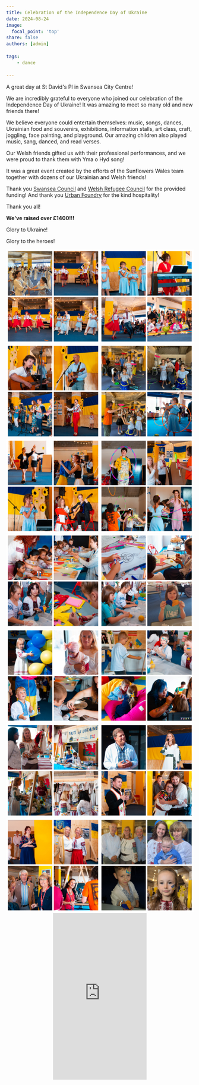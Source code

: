 ```yaml
---
title: Celebration of the Independence Day of Ukraine
date: 2024-08-24
image:
  focal_point: 'top'
share: false
authors: [admin]

tags:
    - dance
    
---
```


A great day at St David's Pl in Swansea City Centre!

<!--more-->

We are incredibly grateful to everyone who joined our celebration of the Independence Day of Ukraine! It was amazing to meet so many old and new friends there! 

We believe everyone could entertain themselves: music, songs, dances, Ukrainian food and souvenirs, exhibitions, information stalls, art class, craft, joggling, face painting, and playground. Our amazing children also played music, sang, danced, and read verses. 

Our Welsh friends gifted us with their professional performances, and we were proud to thank them with Yma o Hyd song!

It was a great event created by the efforts of the Sunflowers Wales team together with dozens of our Ukrainian and Welsh friends!

Thank you <a href="https://www.swansea.gov.uk/" target="_blank">Swansea Council</a> and <a href="https://wrc.wales/" target="_blank">Welsh Refugee Council</a> for the provided funding! And thank you <a href="https://www.urbanfoundry.co.uk/" target="_blank">Urban Foundry</a> for the kind hospitality!

Thank you all!

**We've raised over £1400!!!**

Glory to Ukraine!

Glory to the heroes!



<div style="margin-top: 0;"><img src="ID2024-1.jpg" alt="ID2024-1" width="50%" style="display: inline; margin-top: 0;"/><img src="ID2024-4.jpg" alt="ID2024-4" width="50%" style="display: inline; margin-top: 0;"/></div>

<div style="margin-top: 0;"><img src="ID2024-3.jpg" alt="ID2024-3" width="50%" style="display: inline; margin-top: 0;"/><img src="ID2024-5.jpg" alt="ID2024-5" width="50%" style="display: inline; margin-top: 0;"/></div>

<div style="margin-top: 0;"><img src="ID2024-2.jpg" alt="ID2024-2" width="50%" style="display: inline; margin-top: 0;"/><img src="ID2024-6.jpg" alt="ID2024-6" width="50%" style="display: inline; margin-top: 0;"/></div>

<div style="margin-top: 0;"><img src="ID2024-7.jpg" alt="ID2024-7" width="50%" style="display: inline; margin-top: 0;"/><img src="ID2024-8.jpg" alt="ID2024-8" width="50%" style="display: inline; margin-top: 0;"/></div>

<div style="margin-top: 0;"><img src="ID2024-9.jpg" alt="ID2024-9" width="50%" style="display: inline; margin-top: 0;"/><img src="ID2024-10.jpg" alt="ID2024-10" width="50%" style="display: inline; margin-top: 0;"/></div>

<div style="margin-top: 0;"><img src="ID2024-11.jpg" alt="ID2024-11" width="50%" style="display: inline; margin-top: 0;"/><img src="ID2024-12.jpg" alt="ID2024-12" width="50%" style="display: inline; margin-top: 0;"/></div>

<div style="margin-top: 0;"><img src="ID2024-13.jpg" alt="ID2024-13" width="50%" style="display: inline; margin-top: 0;"/><img src="ID2024-14.jpg" alt="ID2024-14" width="50%" style="display: inline; margin-top: 0;"/></div>

<div style="display: flex; justify-content: center; align-items: center; height: 100%; width: 100%;">
    <div style="position: relative; width: 50%; height: 0; padding-bottom: 88.89%;">
        <iframe src="https://youtube.com/embed/0ozlLNJugLI?si=CNqrXJq6Ddv5xFdA" style="position: absolute; top: 0; left: 0; width: 100%; height: 100%;" frameborder="0" allow="accelerometer; autoplay; clipboard-write; encrypted-media; gyroscope; picture-in-picture" allowfullscreen></iframe>
    </div>
</div>